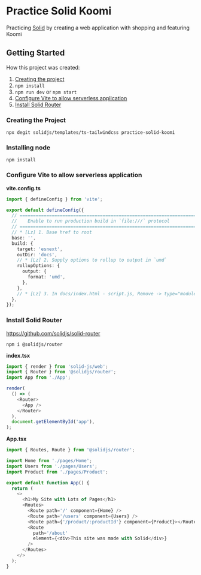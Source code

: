 # Practice Solid Koomi

Practicing [Solid](https://www.solidjs.com/) by creating a web application with shopping and featuring Koomi

## Getting Started

How this project was created:

1. [Creating the project](#creating-the-project)
2. `npm install`
3. `npm run dev` or `npm start`
4. [Configure Vite to allow serverless application](#configure-vite-to-allow-serverless-application)
5. [Install Solid Router](#install-solid-router)

### Creating the Project

```
npx degit solidjs/templates/ts-tailwindcss practice-solid-koomi
```

### Installing node

```
npm install
```

### Configure Vite to allow serverless application

**vite.config.ts**

```ts
import { defineConfig } from 'vite';

export default defineConfig({
  // =========================================================================
  //    Enable to run production build in `file:///` protocol
  // =========================================================================
  // * [Lz] 1. Base href to root
  base: '',
  build: {
    target: 'esnext',
    outDir: 'docs',
    // * [Lz] 2. Supply options to rollup to output in `umd`
    rollupOptions: {
      output: {
        format: 'umd',
      },
    },
    // * [Lz] 3. In docs/index.html - script.js, Remove -> type="module" crossorigin and change to "defer"
  },
});
```

### Install Solid Router

https://github.com/solidjs/solid-router

```
npm i @solidjs/router
```

**index.tsx**

```ts
import { render } from 'solid-js/web';
import { Router } from '@solidjs/router';
import App from './App';

render(
  () => (
    <Router>
      <App />
    </Router>
  ),
  document.getElementById('app'),
);
```

**App.tsx**

```ts
import { Routes, Route } from '@solidjs/router';

import Home from './pages/Home';
import Users from './pages/Users';
import Product from './pages/Product';

export default function App() {
  return (
    <>
      <h1>My Site with Lots of Pages</h1>
      <Routes>
        <Route path='/' component={Home} />
        <Route path='/users' component={Users} />
        <Route path={'/product/:productId'} component={Product}></Route>
        <Route
          path='/about'
          element={<div>This site was made with Solid</div>}
        />
      </Routes>
    </>
  );
}
```
